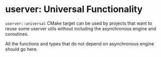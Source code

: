 # userver: Universal Functionality

`userver::universal` CMake target can be used by projects that want to reuse some
userver utils without including the asynchronous engine and coroutines.

All the functions and types that do not depend on asynchronous engine
should go here.
